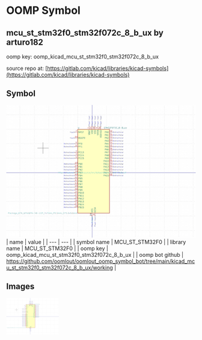 # OOMP Symbol  
## mcu_st_stm32f0_stm32f072c_8_b_ux  by arturo182  
  
oomp key: oomp_kicad_mcu_st_stm32f0_stm32f072c_8_b_ux  
  
source repo at: [https://gitlab.com/kicad/libraries/kicad-symbols](https://gitlab.com/kicad/libraries/kicad-symbols)  
## Symbol  
  
[![working.png](working_600.png)](working.png)  
| name | value | 
| --- | --- | 
| symbol name | MCU_ST_STM32F0 | 
| library name | MCU_ST_STM32F0 | 
| oomp key | oomp_kicad_mcu_st_stm32f0_stm32f072c_8_b_ux | 
| oomp bot github | https://github.com/oomlout/oomlout_oomp_symbol_bot/tree/main/kicad_mcu_st_stm32f0_stm32f072c_8_b_ux/working | 
## Images  
  
[![working.png](working_140.png)](working.png)  
